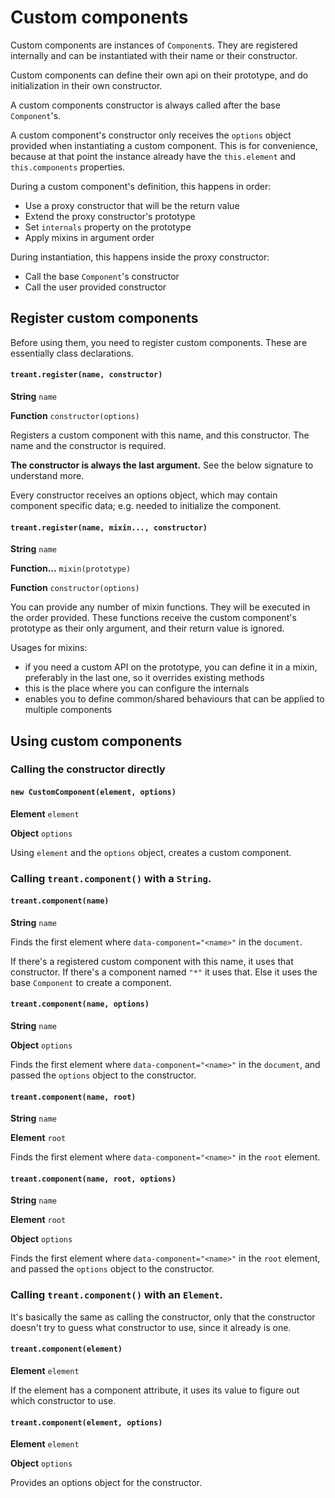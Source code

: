 Custom components
=================


Custom components are instances of `Component`s.
They are registered internally and can be instantiated with their name or their constructor.

Custom components can define their own api on their prototype,
and do initialization in their own constructor.

A custom components constructor is always called after the base `Component`'s.

A custom component's constructor only receives the `options` object provided when instantiating a custom component.
This is for convenience, because at that point
the instance already have the `this.element` and `this.components` properties.

During a custom component's definition, this happens in order:

  - Use a proxy constructor that will be the return value
  - Extend the proxy constructor's prototype
  - Set `internals` property on the prototype
  - Apply mixins in argument order

During instantiation, this happens inside the proxy constructor:

  - Call the base `Component`'s constructor
  - Call the user provided constructor


## Register custom components


Before using them, you need to register custom components.
These are essentially class declarations.

#### `treant.register(name, constructor)`

**String** `name`

**Function** `constructor(options)`

Registers a custom component with this name, and this constructor.
The name and the constructor is required.

**The constructor is always the last argument.** See the below signature to understand more.

Every constructor receives an options object,
which may contain component specific data; e.g. needed to initialize the component.

#### `treant.register(name, mixin..., constructor)`

**String** `name`

**Function...** `mixin(prototype)`

**Function** `constructor(options)`

You can provide any number of mixin functions.
They will be executed in the order provided.
These functions receive the custom component's prototype as their only argument,
and their return value is ignored.

Usages for mixins:

  - if you need a custom API on the prototype, you can define it in a mixin,
    preferably in the last one, so it overrides existing methods
  - this is the place where you can configure the internals
  - enables you to define common/shared behaviours that can be applied to multiple components


## Using custom components


### Calling the constructor directly

#### `new CustomComponent(element, options)`

**Element** `element`

**Object** `options`

Using `element` and the `options` object, creates a custom component.


### Calling `treant.component()` with a `String`.

#### `treant.component(name)`

**String** `name`

Finds the first element where `data-component="<name>"` in the `document`.

If there's a registered custom component with this name, it uses that constructor.
If there's a component named `"*"` it uses that.
Else it uses the base `Component` to create a component.

#### `treant.component(name, options)`

**String** `name`

**Object** `options`

Finds the first element where `data-component="<name>"` in the `document`,
and passed the `options` object to the constructor.

#### `treant.component(name, root)`

**String** `name`

**Element** `root`

Finds the first element where `data-component="<name>"` in the `root` element.

#### `treant.component(name, root, options)`

**String** `name`

**Element** `root`

**Object** `options`

Finds the first element where `data-component="<name>"` in the `root` element,
and passed the `options` object to the constructor.


### Calling `treant.component()` with an `Element`.

It's basically the same as calling the constructor,
only that the constructor doesn't try to guess what constructor to use,
since it already is one.

#### `treant.component(element)`

**Element** `element`

If the element has a component attribute, it uses its value to figure out which constructor to use.

#### `treant.component(element, options)`

**Element** `element`

**Object** `options`

Provides an options object for the constructor.

